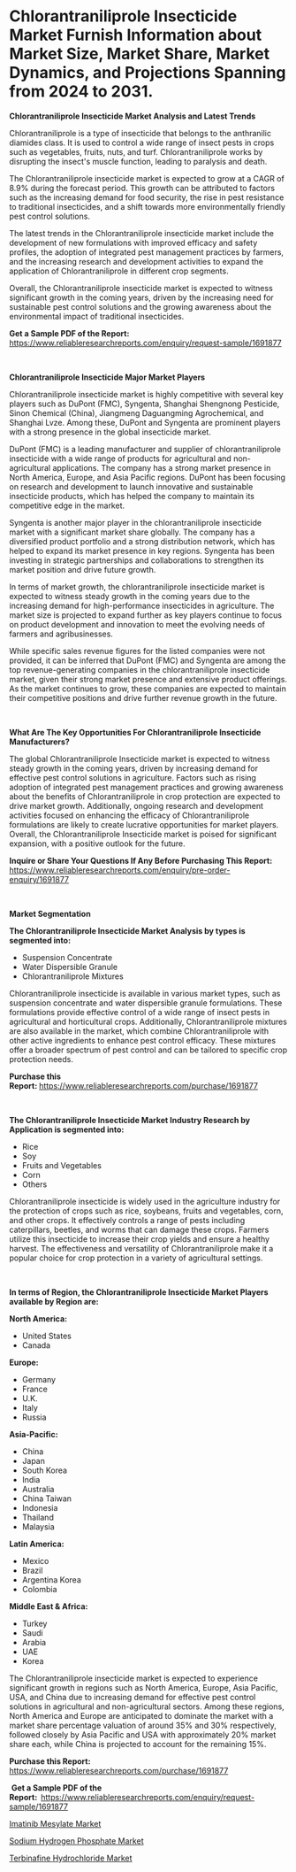<p><h1>Chlorantraniliprole Insecticide Market Furnish Information about Market Size, Market Share, Market Dynamics, and Projections Spanning from 2024 to 2031.</h1></p><p><strong>Chlorantraniliprole Insecticide Market Analysis and Latest Trends</strong></p>
<p><p>Chlorantraniliprole is a type of insecticide that belongs to the anthranilic diamides class. It is used to control a wide range of insect pests in crops such as vegetables, fruits, nuts, and turf. Chlorantraniliprole works by disrupting the insect's muscle function, leading to paralysis and death.</p><p>The Chlorantraniliprole insecticide market is expected to grow at a CAGR of 8.9% during the forecast period. This growth can be attributed to factors such as the increasing demand for food security, the rise in pest resistance to traditional insecticides, and a shift towards more environmentally friendly pest control solutions.</p><p>The latest trends in the Chlorantraniliprole insecticide market include the development of new formulations with improved efficacy and safety profiles, the adoption of integrated pest management practices by farmers, and the increasing research and development activities to expand the application of Chlorantraniliprole in different crop segments.</p><p>Overall, the Chlorantraniliprole insecticide market is expected to witness significant growth in the coming years, driven by the increasing need for sustainable pest control solutions and the growing awareness about the environmental impact of traditional insecticides.</p></p>
<p><strong>Get a Sample PDF of the Report:&nbsp;</strong> <a href="https://www.reliableresearchreports.com/enquiry/request-sample/1691877">https://www.reliableresearchreports.com/enquiry/request-sample/1691877</a></p>
<p>&nbsp;</p>
<p><strong>Chlorantraniliprole Insecticide Major Market Players</strong></p>
<p><p>Chlorantraniliprole insecticide market is highly competitive with several key players such as DuPont (FMC), Syngenta, Shanghai Shengnong Pesticide, Sinon Chemical (China), Jiangmeng Daguangming Agrochemical, and Shanghai Lvze. Among these, DuPont and Syngenta are prominent players with a strong presence in the global insecticide market.</p><p>DuPont (FMC) is a leading manufacturer and supplier of chlorantraniliprole insecticide with a wide range of products for agricultural and non-agricultural applications. The company has a strong market presence in North America, Europe, and Asia Pacific regions. DuPont has been focusing on research and development to launch innovative and sustainable insecticide products, which has helped the company to maintain its competitive edge in the market.</p><p>Syngenta is another major player in the chlorantraniliprole insecticide market with a significant market share globally. The company has a diversified product portfolio and a strong distribution network, which has helped to expand its market presence in key regions. Syngenta has been investing in strategic partnerships and collaborations to strengthen its market position and drive future growth.</p><p>In terms of market growth, the chlorantraniliprole insecticide market is expected to witness steady growth in the coming years due to the increasing demand for high-performance insecticides in agriculture. The market size is projected to expand further as key players continue to focus on product development and innovation to meet the evolving needs of farmers and agribusinesses.</p><p>While specific sales revenue figures for the listed companies were not provided, it can be inferred that DuPont (FMC) and Syngenta are among the top revenue-generating companies in the chlorantraniliprole insecticide market, given their strong market presence and extensive product offerings. As the market continues to grow, these companies are expected to maintain their competitive positions and drive further revenue growth in the future.</p></p>
<p>&nbsp;</p>
<p><strong>What Are The Key Opportunities For Chlorantraniliprole Insecticide Manufacturers?</strong></p>
<p><p>The global Chlorantraniliprole Insecticide market is expected to witness steady growth in the coming years, driven by increasing demand for effective pest control solutions in agriculture. Factors such as rising adoption of integrated pest management practices and growing awareness about the benefits of Chlorantraniliprole in crop protection are expected to drive market growth. Additionally, ongoing research and development activities focused on enhancing the efficacy of Chlorantraniliprole formulations are likely to create lucrative opportunities for market players. Overall, the Chlorantraniliprole Insecticide market is poised for significant expansion, with a positive outlook for the future.</p></p>
<p><strong>Inquire or Share Your Questions If Any Before Purchasing This Report:</strong> <a href="https://www.reliableresearchreports.com/enquiry/pre-order-enquiry/1691877">https://www.reliableresearchreports.com/enquiry/pre-order-enquiry/1691877</a></p>
<p>&nbsp;</p>
<p><strong>Market Segmentation</strong></p>
<p><strong>The Chlorantraniliprole Insecticide Market Analysis by types is segmented into:</strong></p>
<p><ul><li>Suspension Concentrate</li><li>Water Dispersible Granule</li><li>Chlorantraniliprole Mixtures</li></ul></p>
<p><p>Chlorantraniliprole insecticide is available in various market types, such as suspension concentrate and water dispersible granule formulations. These formulations provide effective control of a wide range of insect pests in agricultural and horticultural crops. Additionally, Chlorantraniliprole mixtures are also available in the market, which combine Chlorantraniliprole with other active ingredients to enhance pest control efficacy. These mixtures offer a broader spectrum of pest control and can be tailored to specific crop protection needs.</p></p>
<p><strong>Purchase this Report:&nbsp;</strong><a href="https://www.reliableresearchreports.com/purchase/1691877">https://www.reliableresearchreports.com/purchase/1691877</a></p>
<p>&nbsp;</p>
<p><strong>The Chlorantraniliprole Insecticide Market Industry Research by Application is segmented into:</strong></p>
<p><ul><li>Rice</li><li>Soy</li><li>Fruits and Vegetables</li><li>Corn</li><li>Others</li></ul></p>
<p><p>Chlorantraniliprole insecticide is widely used in the agriculture industry for the protection of crops such as rice, soybeans, fruits and vegetables, corn, and other crops. It effectively controls a range of pests including caterpillars, beetles, and worms that can damage these crops. Farmers utilize this insecticide to increase their crop yields and ensure a healthy harvest. The effectiveness and versatility of Chlorantraniliprole make it a popular choice for crop protection in a variety of agricultural settings.</p></p>
<p>&nbsp;</p>
<p><strong>In terms of Region, the Chlorantraniliprole Insecticide Market Players available by Region are:</strong></p>
<p>
    <p> <strong> North America: </strong>
        <ul>
            <li>United States</li>
            <li>Canada</li>
        </ul>
        </p> 
    <p> <strong> Europe: </strong>
        <ul>
            <li>Germany</li>
            <li>France</li>
            <li>U.K.</li>
            <li>Italy</li>
            <li>Russia</li>
        </ul>
        </p> 
    <p> <strong> Asia-Pacific: </strong>
        <ul>
            <li>China</li>
            <li>Japan</li>
            <li>South Korea</li>
            <li>India</li>
            <li>Australia</li>
            <li>China Taiwan</li>
            <li>Indonesia</li>
            <li>Thailand</li>
            <li>Malaysia</li>
        </ul>
        </p> 
    <p> <strong> Latin America: </strong>
        <ul>
            <li>Mexico</li>
            <li>Brazil</li>
            <li>Argentina Korea</li>
            <li>Colombia</li>
        </ul>
        </p> 
    <p> <strong> Middle East & Africa: </strong>
        <ul>
            <li>Turkey</li>
            <li>Saudi</li>
            <li>Arabia</li>
            <li>UAE</li>
            <li>Korea</li>
        </ul>
    </p>
    </p>
<p><p>The Chlorantraniliprole insecticide market is expected to experience significant growth in regions such as North America, Europe, Asia Pacific, USA, and China due to increasing demand for effective pest control solutions in agricultural and non-agricultural sectors. Among these regions, North America and Europe are anticipated to dominate the market with a market share percentage valuation of around 35% and 30% respectively, followed closely by Asia Pacific and USA with approximately 20% market share each, while China is projected to account for the remaining 15%.</p></p>
<p><strong>Purchase this Report: </strong><a href="https://www.reliableresearchreports.com/purchase/1691877">https://www.reliableresearchreports.com/purchase/1691877</a></p>
<p>&nbsp;<strong>Get a Sample PDF of the Report:&nbsp;&nbsp;</strong><a href="https://www.reliableresearchreports.com/enquiry/request-sample/1691877">https://www.reliableresearchreports.com/enquiry/request-sample/1691877</a></p>
<p><strong></strong></p>
<p><p><a href="https://github.com/wusalecollins540tpqoz/Market-Research-Report-List-1/blob/main/imatinib-mesylate-market.md">Imatinib Mesylate Market</a></p><p><a href="https://github.com/pjcfca/Market-Research-Report-List-1/blob/main/sodium-hydrogen-phosphate-market.md">Sodium Hydrogen Phosphate Market</a></p><p><a href="https://github.com/kathiaseamanalvaradovlprc2h/Market-Research-Report-List-1/blob/main/terbinafine-hydrochloride-market.md">Terbinafine Hydrochloride Market</a></p></p>